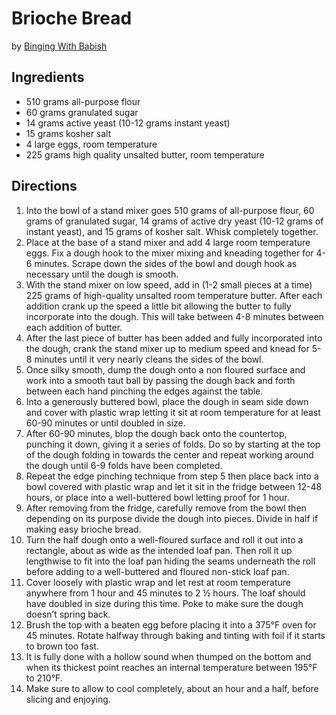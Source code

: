 # Brioche Bread
by [Binging With Babish](https://www.bingingwithbabish.com/recipes/sweetrolls-skyrim)

## Ingredients
* 510 grams all-purpose flour
* 60 grams granulated sugar
* 14 grams active yeast (10-12 grams instant yeast)
* 15 grams kosher salt
* 4 large eggs, room temperature
* 225 grams high quality unsalted butter, room temperature

## Directions
1. Into the bowl of a stand mixer goes 510 grams of all-purpose flour, 60 grams of granulated sugar, 14 grams of active dry yeast (10-12 grams of instant yeast), and 15 grams of kosher salt. Whisk completely together.
2. Place at the base of a stand mixer and add 4 large room temperature eggs. Fix a dough hook to the mixer mixing and kneading together for 4-6 minutes. Scrape down the sides of the bowl and dough hook as necessary until the dough is smooth.
3. With the stand mixer on low speed, add in (1-2 small pieces at a time) 225 grams of high-quality unsalted room temperature butter. After each addition crank up the speed a little bit allowing the butter to fully incorporate into the dough. This will take between 4-8 minutes between each addition of butter.
7. After the last piece of butter has been added and fully incorporated into the dough, crank the stand mixer up to medium speed and knead for 5-8 minutes until it very nearly cleans the sides of the bowl.
8. Once silky smooth, dump the dough onto a non floured surface and work into a smooth taut ball by passing the dough back and forth between each hand pinching the edges against the table.
9. Into a generously buttered bowl, place the dough in seam side down and cover with plastic wrap letting it sit at room temperature for at least 60-90 minutes or until doubled in size. 
10. After 60-90 minutes, blop the dough back onto the countertop, punching it down, giving it a series of folds. Do so by starting at the top of the dough folding in towards the center and repeat working around the dough until 6-9 folds have been completed. 
11. Repeat the edge pinching technique from step 5 then place back into a bowl covered with plastic wrap and let it sit in the fridge between 12-48 hours, or place into a well-buttered bowl letting proof for 1 hour.
12. After removing from the fridge, carefully remove from the bowl then depending on its purpose divide the dough into pieces. Divide in half if making easy brioche bread.
13. Turn the half dough onto a well-floured surface and roll it out into a rectangle, about as wide as the intended loaf pan. Then roll it up lengthwise to fit into the loaf pan hiding the seams underneath the roll before adding to a well-buttered and floured non-stick loaf pan. 
14. Cover loosely with plastic wrap and let rest at room temperature anywhere from 1 hour and 45 minutes to 2 ½ hours. The loaf should have doubled in size during this time. Poke to make sure the dough doesn’t spring back. 
15. Brush the top with a beaten egg before placing it into a 375°F oven for 45 minutes. Rotate halfway through baking and tinting with foil if it starts to brown too fast. 
16. It is fully done with a hollow sound when thumped on the bottom and when its thickest point reaches an internal temperature between 195°F to 210°F. 
17. Make sure to allow to cool completely, about an hour and a half, before slicing and enjoying.